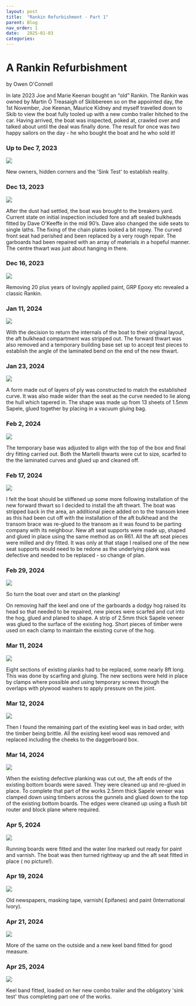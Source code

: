```yaml
---
layout: post
title:  "Rankin Refurbishment - Part 1"
parent: Blog
nav_order: 1
date:   2025-01-03
categories: 
---
```


# A Rankin Refurbishment
by Owen O'Connell

In late 2023 Joe and Marie Keenan bought an “old” Rankin. The Rankin was owned by Martin Ó Treasaigh of Skibbereen so on the appointed day, the 1st November, Joe Keenan, Maurice Kidney and myself  travelled down to Skib to view the boat fully tooled up with a new combo trailer hitched to the car. Having arrived, the boat was inspected, poked at, crawled over and talked about until the deal was finally done. The result for once was two happy sailors on the day - he who bought the boat and he who sold it!

### Up to Dec 7, 2023

![](/images/refurb-1-s.jpg)

New owners, hidden corners and the 'Sink Test' to establish reality.

### Dec 13, 2023

![](/images/refurb-2-s.jpg)

After the dust had settled, the boat was brought to the breakers yard. Current state on initial inspection included fore and aft sealed bulkheads fitted by Dave O'Keeffe in the mid 90’s. Dave also changed the side seats to single laths. The fixing of the chain plates looked a bit ropey. The curved front seat had perished and been replaced by a very rough repair. The garboards had been repaired with an array of materials in a hopeful manner. The centre thwart was just about hanging in there.

### Dec 16, 2023

![](/images/refurb-3-s.jpg)

Removing 20 plus years of lovingly applied paint, GRP Epoxy etc revealed a classic Rankin.

### Jan 11, 2024

![](/images/refurb-4-s.jpg)

With the decision to return the internals of the boat to their original layout, the aft bulkhead compartment was stripped out. The forward thwart was also removed and a temporary building base set up to accept test pieces to establish the angle of the laminated bend on the end of the new thwart.

### Jan 23, 2024

![](/images/refurb-5-s.jpg)

A form made out of layers of ply was constructed to match the established curve. It was also made wider than the seat as the curve needed to lie along the hull which tapered in. The shape was made up from 13 sheets of 1.5mm Sapele, glued together by placing in a vacuum gluing bag.

### Feb 2, 2024

![](/images/refurb-6-s.jpg)

The temporary base was adjusted to align with the top of the box and final dry fitting carried out. Both the Martelli thwarts were cut to size, scarfed to the the laminated curves and glued up and cleaned off.

### Feb 17, 2024

![](/images/refurb-7-s.jpg)

I felt the boat should be stiffened up some more following installation of the new forward thwart so I decided to install the aft thwart. The boat was stripped back in the area, an additional piece added on to the transom knee as this had been cut off with the installation of the aft bulkhead and the transom brace was re-glued to the transom as it was found to be parting company with its neighbour. New aft seat supports were made up, shaped and glued in place using the same method as on R61. All the aft seat pieces were milled and dry fitted. It was only at that stage I realised one of the new seat supports would need to be redone as the underlying plank was defective and needed to be replaced - so change of plan.

### Feb 29, 2024

![](/images/refurb-8-s.jpg)

So turn the boat over and start on the planking!

On removing half the keel and one of the garboards a dodgy hog raised its head so that needed to be repaired, new pieces were scarfed and cut into the hog, glued and planed to shape. A strip of 2.5mm thick Sapele veneer was glued to the surface of the existing hog. Short pieces of timber were used on each clamp to maintain the existing curve of the hog.

### Mar 11, 2024

![](/images/refurb-9-s.jpg)

Eight sections of existing planks had to be replaced, some nearly 8ft long. This was done by scarfing and gluing. The new sections were held in place by clamps where possible and using temporary screws through the overlaps with plywood washers to apply pressure on the joint.

### Mar 12, 2024

![](/images/refurb-10-s.jpg)

Then I found the remaining part of the existing keel was in bad order, with the timber being brittle. All the existing keel wood was removed and replaced including the cheeks to the daggerboard box.

### Mar 14, 2024

![](/images/refurb-11-s.jpg)

When the existing defective planking was cut out, the aft ends of the existing bottom boards were saved. They were cleaned up and re-glued in place. To complete that part of the works 2.5mm thick Sapele veneer was clamped down using timbers across the gunnels and glued down to the top of the existing bottom boards. The edges were cleaned up using a flush bit router and block plane where required.

### Apr 5, 2024

![](/images/refurb-12-s.jpg)

Running boards were fitted and the water line marked out ready for paint and varnish.  The boat was then turned rightway up and the aft seat fitted in place ( no picture!).

### Apr 19, 2024

![](/images/refurb-13-s.jpg)

Old newspapers, masking tape, varnish( Epifanes) and paint (International Ivory).

### Apr 21, 2024

![](/images/refurb-14-s.jpg)

More of the same on the outside and a new keel band fitted for good measure.

### Apr 25, 2024

![](/images/refurb-15-s.jpg)

Keel band fitted, loaded on her new combo trailer and the obligatory 'sink test' thus completing part one of the works.
